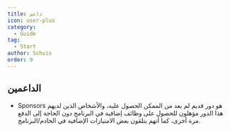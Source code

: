 ```yaml
---
title: داعم
icon: user-plus
category:
  - Guide
tag:
  - Start
author: Schvis
order: 9
---
```


## الداعمين

- Sponsors هو دور قديم لم يعد من الممكن الحصول عليه، والأشخاص الذين لديهم هذا الدور مؤهلون للحصول على وظائف إضافية في البرنامج دون الحاجة إلى الدفع مرة أخرى، كما أنهم يتلقون بعض الامتيازات الإضافية في الخادم/البرنامج.
